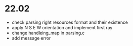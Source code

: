 # 22.02

* check parsing right resources format and their existence
* apply N S E W orientation and implement first ray
* change handleing_map in parsing.c
* add message error


